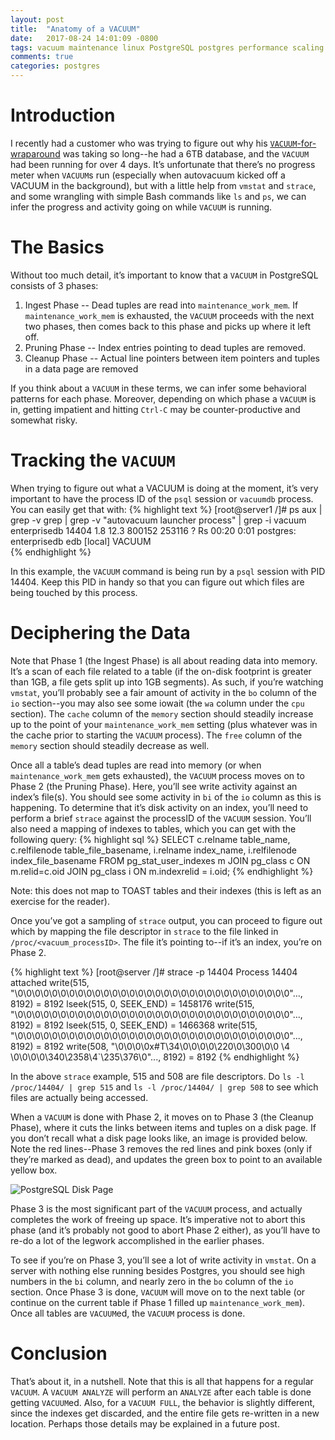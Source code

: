 ```yaml
---
layout: post
title:  "Anatomy of a VACUUM"
date:   2017-08-24 14:01:09 -0800
tags: vacuum maintenance linux PostgreSQL postgres performance scaling vmstat
comments: true
categories: postgres
---
```


# Introduction
I recently had a customer who was trying to figure out why his [`VACUUM`-for-wraparound](https://www.postgresql.org/docs/current/static/routine-vacuuming.html#VACUUM-FOR-WRAPAROUND) was taking so long--he had a 6TB database, and the `VACUUM` had been running for over 4 days.  It’s unfortunate that there’s no progress meter when `VACUUM`s run (especially when autovacuum kicked off a VACUUM in the background), but with a little help from `vmstat` and `strace`, and some wrangling with simple Bash commands like `ls` and `ps`, we can infer the progress and activity going on while `VACUUM` is running.

# The Basics
Without too much detail, it’s important to know that a `VACUUM` in PostgreSQL consists of 3 phases:

1. Ingest Phase -- Dead tuples are read into `maintenance_work_mem`.  If `maintenance_work_mem` is exhausted, the `VACUUM` proceeds with the next two phases, then comes back to this phase and picks up where it left off.
1. Pruning Phase -- Index entries pointing to dead tuples are removed.
1. Cleanup Phase -- Actual line pointers between item pointers and tuples in a data page are removed

If you think about a `VACUUM` in these terms, we can infer some behavioral patterns for each phase.  Moreover, depending on which phase a `VACUUM` is in, getting impatient and hitting `Ctrl-C` may be counter-productive and somewhat risky.

# Tracking the `VACUUM`
When trying to figure out what a VACUUM is doing at the moment, it’s very important to have the process ID of the `psql` session or `vacuumdb` process.  You can easily get that with:
{% highlight text %}
[root@server1 /]# ps aux | grep -v grep | grep -v "autovacuum launcher process" | grep -i vacuum
enterprisedb      14404  1.8 12.3 800152 253116 ?       Rs   00:20   0:01 postgres: enterprisedb edb [local] VACUUM        
{% endhighlight %}

In this example, the `VACUUM` command is being run by a `psql` session with PID 14404.  Keep this PID in handy so that you can figure out which files are being touched by this process.

# Deciphering the Data
Note that Phase 1 (the Ingest Phase) is all about reading data into memory.  It’s a scan of each file related to a table (if the on-disk footprint is greater than 1GB, a file gets split up into 1GB segments).  As such, if you’re watching `vmstat`, you’ll probably see a fair amount of activity in the `bo` column of the `io` section--you may also see some iowait (the `wa` column under the `cpu` section).  The `cache` column of the `memory` section should steadily increase up to the point of your `maintenance_work_mem` setting (plus whatever was in the cache prior to starting the `VACUUM` process).  The `free` column of the `memory` section should steadily decrease as well.

Once all a table’s dead tuples are read into memory (or when `maintenance_work_mem` gets exhausted), the `VACUUM` process moves on to Phase 2 (the Pruning Phase).  Here, you’ll see write activity against an index’s file(s).  You should see some activity in `bi` of the `io` column as this is happening.  To determine that it’s disk activity on an index, you’ll need to perform a brief `strace` against the processID of the `VACUUM` session.  You’ll also need a mapping of indexes to tables, which you can get with the following query:
{% highlight sql %}
SELECT c.relname table_name, c.relfilenode table_file_basename, i.relname index_name, i.relfilenode index_file_basename
FROM pg_stat_user_indexes m
JOIN pg_class c ON m.relid=c.oid
JOIN pg_class i ON m.indexrelid = i.oid;
{% endhighlight %}

Note: this does not map to TOAST tables and their indexes (this is left as an exercise for the reader).

Once you’ve got a sampling of `strace` output, you can proceed to figure out which by mapping the file descriptor in `strace` to the file linked in `/proc/<vacuum_processID>`.  The file it’s pointing to--if it’s an index, you’re on Phase 2.

{% highlight text %}
[root@server /]# strace -p 14404
Process 14404 attached
write(515, "\0\0\0\0\0\0\0\0\0\0\0\0\0\0\0\0\0\0\0\0\0\0\0\0\0\0\0\0\0\0\0\0"..., 8192) = 8192
lseek(515, 0, SEEK_END)                 = 1458176
write(515, "\0\0\0\0\0\0\0\0\0\0\0\0\0\0\0\0\0\0\0\0\0\0\0\0\0\0\0\0\0\0\0\0"..., 8192) = 8192
lseek(515, 0, SEEK_END)                 = 1466368
write(515, "\0\0\0\0\0\0\0\0\0\0\0\0\0\0\0\0\0\0\0\0\0\0\0\0\0\0\0\0\0\0\0\0"..., 8192) = 8192
write(508, "\0\0\0\0x#T\34\0\0\0\0\220\0\300\0\0 \4 \0\0\0\0\340\2358\4`\235\376\0"..., 8192) = 8192
{% endhighlight %}

In the above `strace` example, 515 and 508 are file descriptors.  Do `ls -l /proc/14404/ | grep 515` and `ls -l /proc/14404/ | grep 508` to see which files are actually being accessed.

When a `VACUUM` is done with Phase 2, it moves on to Phase 3 (the Cleanup Phase), where it cuts the links between items and tuples on a disk page.  If you don’t recall what a disk page looks like, an image is provided below.  Note the red lines--Phase 3 removes the red lines and pink boxes (only if they’re marked as dead), and updates the green box to point to an available yellow box.

![PostgreSQL Disk Page](http://rachbelaid.com/assets/posts/heap_file_page.png)

Phase 3 is the most significant part of the `VACUUM` process, and actually completes the work of freeing up space.  It’s imperative not to abort this phase (and it’s probably not good to abort Phase 2 either), as you’ll have to re-do a lot of the legwork accomplished in the earlier phases.

To see if you’re on Phase 3, you’ll see a lot of write activity in `vmstat`.  On a server with nothing else running besides Postgres, you should see high numbers in the `bi` column, and nearly zero in the `bo` column of the `io` section.  Once Phase 3 is done, `VACUUM` will move on to the next table (or continue on the current table if Phase 1 filled up `maintenance_work_mem`).  Once all tables are `VACUUM`ed, the `VACUUM` process is done.

# Conclusion
That’s about it, in a nutshell.  Note that this is all that happens for a regular `VACUUM`.  A `VACUUM ANALYZE` will perform an `ANALYZE` after each table is done getting `VACUUM`ed.  Also, for a `VACUUM FULL`, the behavior is slightly different, since the indexes get discarded, and the entire file gets re-written in a new location.  Perhaps those details may be explained in a future post.
